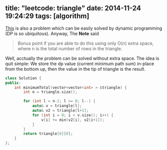 title: "leetcode: triangle"
date: 2014-11-24 19:24:29
tags: [algorithm]
---

[This](https://oj.leetcode.com/problems/triangle/) is also a problem which can be easily solved by dynamic programming (DP is so ubiquitous). Anyway, The **Note** said 
> Bonus point if you are able to do this using only O(n) extra space, where n is the total number of rows in the triangle.

Well, acctually the problem can be solved without extra space. The idea is quit simple:
We store the dp value (current minimum path sum) in-place from the bottom up, then the value in the tip of triangle is the result.

```C++
class Solution {
public:
    int minimumTotal(vector<vector<int> > &triangle) {        
        int n = triangle.size();

        for (int l = n-2; l >= 0; l--) {
            auto& v = triangle[l];
            auto& v2 = triangle[l+1];
            for (int i = 0; i < v.size(); i++) {
                v[i] += min(v2[i], v2[i+1]);
            }
        }
        return triangle[0][0];
    }
};
```
